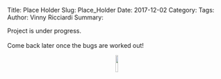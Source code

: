 Title: Place Holder
Slug: Place_Holder
Date: 2017-12-02
Category: 
Tags:
Author: Vinny Ricciardi
Summary:

Project is under progress. <br><br>
Come back later once the bugs are worked out!
<center><img src="{filename}/images/bugs.png" alt="" style="width:10%;height:10%;"></center>
